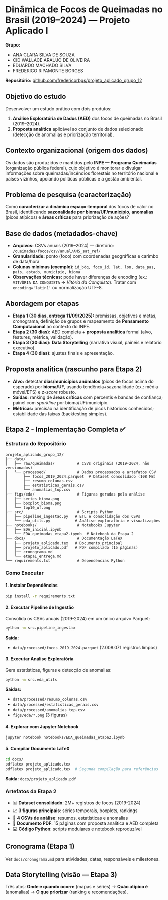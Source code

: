 # Dinâmica de Focos de Queimadas no Brasil (2019–2024) — Projeto Aplicado I

**Grupo:**  

- ANA CLARA SILVA DE SOUZA
- CID WALLACE ARAUJO DE OLIVEIRA
- EDUARDO MACHADO SILVA
- FREDERICO RIPAMONTE BORGES

**Repositório:** [github.com/fredericorbgs/projeto_aplicado_grupo_12](https://github.com/fredericorbgs/projeto_aplicado_grupo_12/)

## Objetivo do estudo

Desenvolver um estudo prático com dois produtos:

1) **Análise Exploratória de Dados (AED)** dos focos de queimadas no Brasil 
(2019–2024).  
2) **Proposta analítica** aplicável ao conjunto de dados selecionado (detecção de anomalias e priorização territorial).

## Contexto organizacional (origem dos dados)

Os dados são produzidos e mantidos pelo **INPE — Programa Queimadas** (organização pública federal), cujo objetivo é monitorar e divulgar informações sobre queimadas/incêndios florestais no território nacional e países vizinhos, apoiando políticas públicas e a gestão ambiental.

## Problema de pesquisa (caracterização)

Como **caracterizar a dinâmica espaço-temporal** dos focos de calor no Brasil, identificando **sazonalidade por bioma/UF/município**, **anomalias** (picos atípicos) e **áreas críticas** para priorização de ações?

## Base de dados (metadados-chave)

- **Arquivos:** CSVs anuais (2019–2024) — diretório: `/queimadas/focos/csv/anual/AMS_sat_ref/`  
- **Granularidade:** ponto (foco) com coordenadas geográficas e carimbo de data/hora  
- **Colunas mínimas (exemplo):** `id_bdq, foco_id, lat, lon, data_pas, pais, estado, municipio, bioma`  
- **Observações técnicas:** pode haver diferenças de encoding (ex.: `VIT√ÒRIA DA CONQUISTA` → *Vitória da Conquista*). Tratar com `encoding='latin1'` ou normalização UTF-8.

## Abordagem por etapas

- **Etapa 1 (30 dias, entrega 11/09/2025):** premissas, objetivos e metas, cronograma, definição de grupos e mapeamento de **Pensamento Computacional** ao contexto do INPE.  
- **Etapa 2 (30 dias):** AED completa + **proposta analítica** formal (alvo, features, métrica, validação).  
- **Etapa 3 (30 dias):** **Data Storytelling** (narrativa visual, painéis e relatório executivo).  
- **Etapa 4 (30 dias):** ajustes finais e apresentação.

## Proposta analítica (rascunho para Etapa 2)

- **Alvo:** detectar **dias/municípios anômalos** (picos de focos acima do esperado) por **bioma/UF**, usando tendência+sazonalidade (ex.: média móvel/ETS) e *z-score* robusto.  
- **Saídas:** ranking de **áreas críticas** com percentis e bandas de confiança; painel com *sparkline* por bioma/UF/município.  
- **Métricas:** precisão na identificação de picos históricos conhecidos; estabilidade das faixas (backtesting simples).

## Etapa 2 - Implementação Completa ✅

### Estrutura do Repositório

```
projeto_aplicado_grupo_12/
├── data/
│   ├── raw/queimadas/          # CSVs originais (2019-2024, não versionados)
│   └── processed/              # Dados processados e artefatos CSV
│       ├── focos_2019_2024.parquet  # Dataset consolidado (108 MB)
│       ├── resumo_colunas.csv
│       ├── estatisticas_gerais.csv
│       └── anomalias_top.csv
├── figs/eda/                   # Figuras geradas pela análise
│   ├── series_bioma.png
│   ├── boxplot_bioma.png
│   └── top10_uf.png
├── src/                        # Scripts Python
│   ├── pipeline_ingestao.py   # ETL e consolidação dos CSVs
│   └── eda_utils.py           # Análise exploratória e visualizações
├── notebooks/                  # Notebooks Jupyter
│   ├── EDA_inicial.ipynb
│   └── EDA_queimadas_etapa2.ipynb  # Notebook da Etapa 2
├── docs/                       # Documentação LaTeX
│   ├── projeto_aplicado.tex   # Documento principal
│   ├── projeto_aplicado.pdf   # PDF compilado (15 páginas)
│   ├── cronograma.md
│   └── etapa1_entrega.md
└── requirements.txt            # Dependências Python
```

### Como Executar

#### 1. Instalar Dependências

```bash
pip install -r requirements.txt
```

#### 2. Executar Pipeline de Ingestão

Consolida os CSVs anuais (2019-2024) em um único arquivo Parquet:

```bash
python -m src.pipeline_ingestao
```

**Saída:**
- `data/processed/focos_2019_2024.parquet` (2.008.071 registros limpos)

#### 3. Executar Análise Exploratória

Gera estatísticas, figuras e detecção de anomalias:

```bash
python -m src.eda_utils
```

**Saídas:**
- `data/processed/resumo_colunas.csv`
- `data/processed/estatisticas_gerais.csv`
- `data/processed/anomalias_top.csv`
- `figs/eda/*.png` (3 figuras)

#### 4. Explorar com Jupyter Notebook

```bash
jupyter notebook notebooks/EDA_queimadas_etapa2.ipynb
```

#### 5. Compilar Documento LaTeX

```bash
cd docs/
pdflatex projeto_aplicado.tex
pdflatex projeto_aplicado.tex  # Segunda compilação para referências
```

**Saída:** `docs/projeto_aplicado.pdf`

### Artefatos da Etapa 2

- 📊 **Dataset consolidado**: 2M+ registros de focos (2019-2024)
- 📈 **3 figuras principais**: séries temporais, boxplots, rankings
- 📝 **4 CSVs de análise**: resumos, estatísticas e anomalias
- 📄 **Documento PDF**: 15 páginas com proposta analítica e AED completa
- 💻 **Código Python**: scripts modulares e notebook reproduzível

## Cronograma (Etapa 1)

Ver `docs/cronograma.md` para atividades, datas, responsáveis e milestones.

## Data Storytelling (visão — Etapa 3)

Três atos: **Onde e quando ocorre** (mapas e séries) → **Quão atípico é** (anomalias) → **O que priorizar** (ranking e recomendações).
